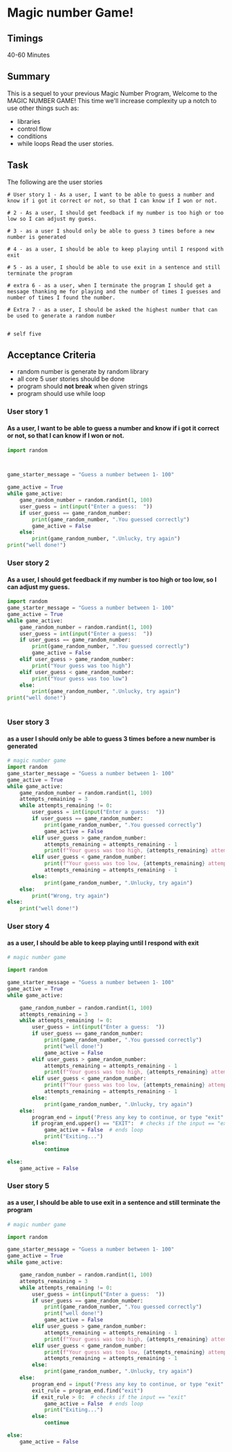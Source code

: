 # Magic number Game!
## Timings
40-60 Minutes
## Summary
This is a sequel to your previous Magic Number Program, Welcome to the MAGIC NUMBER GAME!
This time we'll increase complexity up a notch to use other things such as:
- libraries
- control flow
- conditions
- while loops
Read the user stories.
## Task
The following are the user stories
```
# User story 1 - As a user, I want to be able to guess a number and know if i got it correct or not, so that I can know if I won or not.

# 2 - As a user, I should get feedback if my number is too high or too low so I can adjust my guess.

# 3 - as a user I should only be able to guess 3 times before a new number is generated

# 4 - as a user, I should be able to keep playing until I respond with exit

# 5 - as a user, I should be able to use exit in a sentence and still terminate the program

# extra 6 - as a user, when I terminate the program I should get a message thanking me for playing and the number of times I guesses and number of times I found the number.

# Extra 7 - as a user, I should be asked the highest number that can be used to generate a random number


# self five
```
## Acceptance Criteria
* random number is generate by random library
* all core 5 user stories should be done
* program should **not break** when given strings
* program should use while loop

### User story 1
#### As a user, I want to be able to guess a number and know if i got it correct or not, so that I can know if I won or not.
```python
import random



game_starter_message = "Guess a number between 1- 100"

game_active = True
while game_active:
    game_random_number = random.randint(1, 100)
    user_guess = int(input("Enter a guess:  "))
    if user_guess == game_random_number:
        print(game_random_number, ".You guessed correctly")
        game_active = False
    else:
        print(game_random_number, ".Unlucky, try again")
print("well done!")
```
### User story 2
#### As a user, I should get feedback if my number is too high or too low, so I can adjust my guess.
```python
import random
game_starter_message = "Guess a number between 1- 100"
game_active = True
while game_active:
    game_random_number = random.randint(1, 100)
    user_guess = int(input("Enter a guess:  "))
    if user_guess == game_random_number:
        print(game_random_number, ".You guessed correctly")
        game_active = False
    elif user_guess > game_random_number:     
        print("Your guess was too high")
    elif user_guess < game_random_number:
        print("Your guess was too low")
    else:
        print(game_random_number, ".Unlucky, try again")
print("well done!")
        
```
### User story 3
#### as a user I should only be able to guess 3 times before a new number is generated
```python
# magic number game
import random
game_starter_message = "Guess a number between 1- 100"
game_active = True
while game_active:
    game_random_number = random.randint(1, 100)
    attempts_remaining = 3
    while attempts_remaining != 0:
        user_guess = int(input("Enter a guess:  "))
        if user_guess == game_random_number:
            print(game_random_number, ".You guessed correctly")
            game_active = False
        elif user_guess > game_random_number:
            attempts_remaining = attempts_remaining - 1
            print(f"Your guess was too high, {attempts_remaining} attempts remaining")
        elif user_guess < game_random_number:
            print(f"Your guess was too low, {attempts_remaining} attempts remaining")
            attempts_remaining = attempts_remaining - 1
        else:
            print(game_random_number, ".Unlucky, try again")
    else:
        print("Wrong, try again")
else:
    print("well done!")
```
### User story 4
#### as a user, I should be able to keep playing until I respond with exit
```python
# magic number game

import random

game_starter_message = "Guess a number between 1- 100"
game_active = True
while game_active:

    game_random_number = random.randint(1, 100)
    attempts_remaining = 3
    while attempts_remaining != 0:
        user_guess = int(input("Enter a guess:  "))
        if user_guess == game_random_number:
            print(game_random_number, ".You guessed correctly")
            print("well done!")
            game_active = False
        elif user_guess > game_random_number:
            attempts_remaining = attempts_remaining - 1
            print(f"Your guess was too high, {attempts_remaining} attempts remaining")
        elif user_guess < game_random_number:
            print(f"Your guess was too low, {attempts_remaining} attempts remaining")
            attempts_remaining = attempts_remaining - 1
        else:
            print(game_random_number, ".Unlucky, try again")
    else:
        program_end = input('Press any key to continue, or type "exit" to leave: ')
        if program_end.upper() == "EXIT":  # checks if the input == "exit"
            game_active = False  # ends loop
            print("Exiting...")
        else:
            continue

else:
    game_active = False

```
### User story 5
#### as a user, I should be able to use exit in a sentence and still terminate the program
```python
# magic number game

import random

game_starter_message = "Guess a number between 1- 100"
game_active = True
while game_active:

    game_random_number = random.randint(1, 100)
    attempts_remaining = 3
    while attempts_remaining != 0:
        user_guess = int(input("Enter a guess:  "))
        if user_guess == game_random_number:
            print(game_random_number, ".You guessed correctly")
            print("well done!")
            game_active = False
        elif user_guess > game_random_number:
            attempts_remaining = attempts_remaining - 1
            print(f"Your guess was too high, {attempts_remaining} attempts remaining")
        elif user_guess < game_random_number:
            print(f"Your guess was too low, {attempts_remaining} attempts remaining")
            attempts_remaining = attempts_remaining - 1
        else:
            print(game_random_number, ".Unlucky, try again")
    else:
        program_end = input('Press any key to continue, or type "exit" to leave: ')
        exit_rule = program_end.find("exit")
        if exit_rule > 0:  # checks if the input == "exit"
            game_active = False  # ends loop
            print("Exiting...")
        else:
            continue

else:
    game_active = False

```